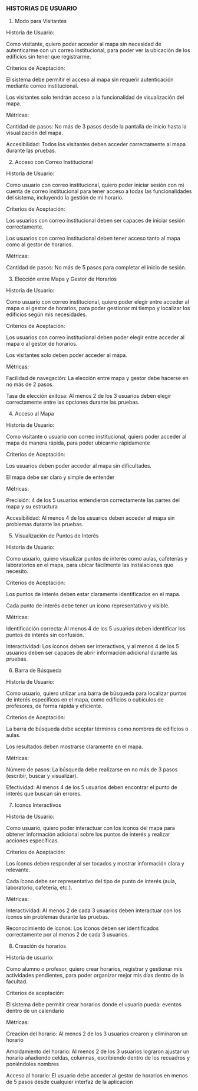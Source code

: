 ### HISTORIAS DE USUARIO 

 

1. Modo para Visitantes 

Historia de Usuario: 

Como visitante, quiero poder acceder al mapa sin necesidad de autenticarme con un correo institucional, para poder ver la ubicación de los edificios sin tener que registrarme. 

Criterios de Aceptación: 

El sistema debe permitir el acceso al mapa sin requerir autenticación mediante correo institucional. 

Los visitantes solo tendrán acceso a la funcionalidad de visualización del mapa. 

Métricas: 

Cantidad de pasos: No más de 3 pasos desde la pantalla de inicio hasta la visualización del mapa. 

Accesibilidad: Todos los visitantes deben acceder correctamente al mapa durante las pruebas. 

 

2. Acceso con Correo Institucional 

Historia de Usuario: 

Como usuario con correo institucional, quiero poder iniciar sesión con mi cuenta de correo institucional para tener acceso a todas las funcionalidades del sistema, incluyendo la gestión de mi horario. 

Criterios de Aceptación: 

Los usuarios con correo institucional deben ser capaces de iniciar sesión correctamente. 

Los usuarios con correo institucional deben tener acceso tanto al mapa como al gestor de horarios. 

Métricas: 

Cantidad de pasos: No más de 5 pasos para completar el inicio de sesión. 

 

 

 

 

 

 

3. Elección entre Mapa y Gestor de Horarios 

Historia de Usuario: 

Como usuario con correo institucional, quiero poder elegir entre acceder al mapa o al gestor de horarios, para poder gestionar mi tiempo y localizar los edificios según mis necesidades. 

Criterios de Aceptación: 

Los usuarios con correo institucional deben poder elegir entre acceder al mapa o al gestor de horarios. 

Los visitantes solo deben poder acceder al mapa. 

Métricas: 

Facilidad de navegación: La elección entre mapa y gestor debe hacerse en no más de 2 pasos. 

Tasa de elección exitosa: Al menos 2 de los 3 usuarios deben elegir correctamente entre las opciones durante las pruebas. 

 

4. Acceso al Mapa 

Historia de Usuario: 

Como visitante o usuario con correo institucional, quiero poder acceder al mapa de manera rápida, para poder ubicarme rápidamente 

Criterios de Aceptación: 

Los usuarios deben poder acceder al mapa sin dificultades. 

El mapa debe ser claro y simple de entender 

Métricas: 

Precisión: 4 de los 5 usuarios entendieron correctamente las partes del mapa y su estructura 

Accesibilidad: Al menos 4 de los usuarios deben acceder al mapa sin problemas durante las pruebas. 

 

5. Visualización de Puntos de Interés 

Historia de Usuario: 

Como usuario, quiero visualizar puntos de interés como aulas, cafeterías y laboratorios en el mapa, para ubicar fácilmente las instalaciones que necesito. 

Criterios de Aceptación: 

Los puntos de interés deben estar claramente identificados en el mapa. 

Cada punto de interés debe tener un ícono representativo y visible. 

Métricas: 

Identificación correcta: Al menos 4 de los 5 usuarios deben identificar los puntos de interés sin confusión. 

Interactividad: Los íconos deben ser interactivos, y al menos 4 de los 5 usuarios deben ser capaces de abrir información adicional durante las pruebas. 

 

6. Barra de Búsqueda 

Historia de Usuario: 

Como usuario, quiero utilizar una barra de búsqueda para localizar puntos de interés específicos en el mapa, como edificios o cubículos de profesores, de forma rápida y eficiente. 

Criterios de Aceptación: 

La barra de búsqueda debe aceptar términos como nombres de edificios o aulas. 

Los resultados deben mostrarse claramente en el mapa. 

Métricas: 

Número de pasos: La búsqueda debe realizarse en no más de 3 pasos (escribir, buscar y visualizar). 

Efectividad: Al menos 4 de los 5 usuarios deben encontrar el punto de interés que buscan sin errores. 

 

7. Iconos Interactivos 

Historia de Usuario: 

Como usuario, quiero poder interactuar con los íconos del mapa para obtener información adicional sobre los puntos de interés y realizar acciones específicas. 

Criterios de Aceptación: 

Los íconos deben responder al ser tocados y mostrar información clara y relevante. 

Cada ícono debe ser representativo del tipo de punto de interés (aula, laboratorio, cafetería, etc.). 

Métricas: 

Interactividad: Al menos 2 de cada 3 usuarios deben interactuar con los íconos sin problemas durante las pruebas. 

Reconocimiento de íconos: Los íconos deben ser identificados correctamente por al menos 2 de cada 3 usuarios. 

 

 

8. Creación de horarios 

 

Historia de usuario: 

Como alumno o profesor, quiero crear horarios, registrar y gestionar mis actividades pendientes, para poder organizar mejor mis días dentro de la facultad. 

 

Criterios de aceptación: 

El sistema debe permitir crear horarios donde el usuario pueda: eventos dentro de un calendario


 

Métricas: 

Creación del horario: Al menos 2 de los 3 usuarios crearon y eliminaron un horario 

Amoldamiento del horario: Al menos 2 de los 3 usuarios lograron ajustar un horario añadiendo celdas, columnas, escribiendo dentro de los recuadros y poniéndoles nombres 

Acceso al horario: El usuario debe acceder al gestor de horarios en menos de 5 pasos desde cualquier interfaz de la aplicación 